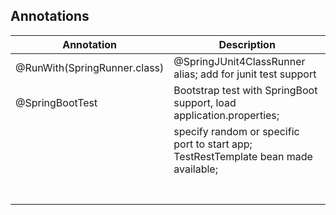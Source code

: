 ## Annotations

| Annotation                    | Description  	                                                        
|-------------------------------|-------------- 
| @RunWith(SpringRunner.class)  | @SpringJUnit4ClassRunner alias; add for junit test support   	       
| @SpringBootTest  	            | Bootstrap test with SpringBoot support, load application.properties;
|  	                            | specify random or specific port to start app; TestRestTemplate bean made available;                                    
|   	                        |   	                                                               
|   	                        |   	                                                               
|   	                        |   	                                                               
|   	                        |   	                                                               
|   	                        |   	                                                               
|   	                        |   	                                                               
|   	                        |   	                                                               

